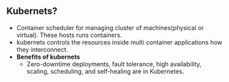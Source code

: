 ## Kubernets?
  - Container scheduler for managing cluster of machines(physical or virtual). These hosts runs containers. 
  - kubernets controls the resources inside multi container applications how they interconnect.
  - **Benefits of kubernets**
    - Zero-downtime deployments, fault tolerance, high availability, scaling, scheduling, and self-healing are in Kubernetes.
